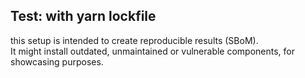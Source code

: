 ## Test: with yarn lockfile

this setup is intended to create reproducible results (SBoM).  
It might install outdated, unmaintained or vulnerable components, for showcasing purposes.
